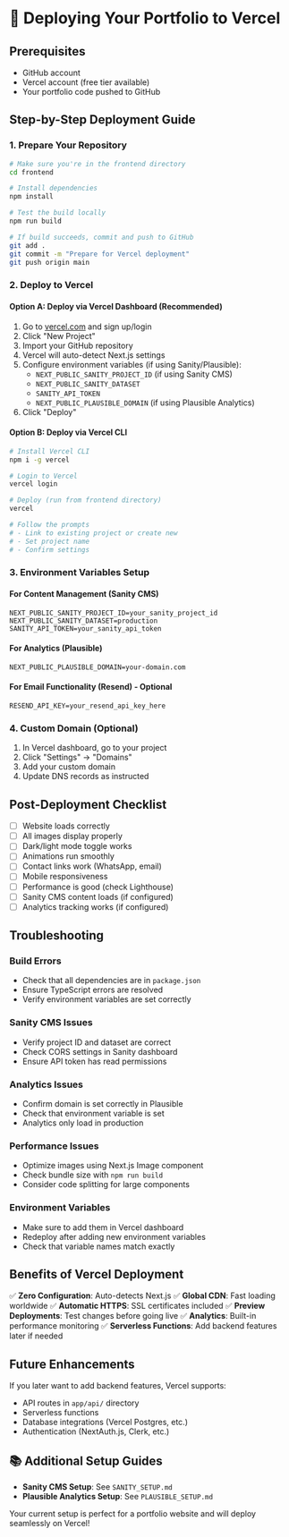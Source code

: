 # 🚀 Deploying Your Portfolio to Vercel

## Prerequisites
- GitHub account
- Vercel account (free tier available)
- Your portfolio code pushed to GitHub

## Step-by-Step Deployment Guide

### 1. Prepare Your Repository
```bash
# Make sure you're in the frontend directory
cd frontend

# Install dependencies
npm install

# Test the build locally
npm run build

# If build succeeds, commit and push to GitHub
git add .
git commit -m "Prepare for Vercel deployment"
git push origin main
```

### 2. Deploy to Vercel

#### Option A: Deploy via Vercel Dashboard (Recommended)
1. Go to [vercel.com](https://vercel.com) and sign up/login
2. Click "New Project"
3. Import your GitHub repository
4. Vercel will auto-detect Next.js settings
5. Configure environment variables (if using Sanity/Plausible):
   - `NEXT_PUBLIC_SANITY_PROJECT_ID` (if using Sanity CMS)
   - `NEXT_PUBLIC_SANITY_DATASET`
   - `SANITY_API_TOKEN`
   - `NEXT_PUBLIC_PLAUSIBLE_DOMAIN` (if using Plausible Analytics)
6. Click "Deploy"

#### Option B: Deploy via Vercel CLI
```bash
# Install Vercel CLI
npm i -g vercel

# Login to Vercel
vercel login

# Deploy (run from frontend directory)
vercel

# Follow the prompts
# - Link to existing project or create new
# - Set project name
# - Confirm settings
```

### 3. Environment Variables Setup

#### For Content Management (Sanity CMS)
```
NEXT_PUBLIC_SANITY_PROJECT_ID=your_sanity_project_id
NEXT_PUBLIC_SANITY_DATASET=production
SANITY_API_TOKEN=your_sanity_api_token
```

#### For Analytics (Plausible)
```
NEXT_PUBLIC_PLAUSIBLE_DOMAIN=your-domain.com
```

#### For Email Functionality (Resend) - Optional
```
RESEND_API_KEY=your_resend_api_key_here
```

### 4. Custom Domain (Optional)
1. In Vercel dashboard, go to your project
2. Click "Settings" → "Domains"
3. Add your custom domain
4. Update DNS records as instructed

## Post-Deployment Checklist

- [ ] Website loads correctly
- [ ] All images display properly
- [ ] Dark/light mode toggle works
- [ ] Animations run smoothly
- [ ] Contact links work (WhatsApp, email)
- [ ] Mobile responsiveness
- [ ] Performance is good (check Lighthouse)
- [ ] Sanity CMS content loads (if configured)
- [ ] Analytics tracking works (if configured)

## Troubleshooting

### Build Errors
- Check that all dependencies are in `package.json`
- Ensure TypeScript errors are resolved
- Verify environment variables are set correctly

### Sanity CMS Issues
- Verify project ID and dataset are correct
- Check CORS settings in Sanity dashboard
- Ensure API token has read permissions

### Analytics Issues
- Confirm domain is set correctly in Plausible
- Check that environment variable is set
- Analytics only load in production

### Performance Issues
- Optimize images using Next.js Image component
- Check bundle size with `npm run build`
- Consider code splitting for large components

### Environment Variables
- Make sure to add them in Vercel dashboard
- Redeploy after adding new environment variables
- Check that variable names match exactly

## Benefits of Vercel Deployment

✅ **Zero Configuration**: Auto-detects Next.js
✅ **Global CDN**: Fast loading worldwide
✅ **Automatic HTTPS**: SSL certificates included
✅ **Preview Deployments**: Test changes before going live
✅ **Analytics**: Built-in performance monitoring
✅ **Serverless Functions**: Add backend features later if needed

## Future Enhancements

If you later want to add backend features, Vercel supports:
- API routes in `app/api/` directory
- Serverless functions
- Database integrations (Vercel Postgres, etc.)
- Authentication (NextAuth.js, Clerk, etc.)

## 📚 Additional Setup Guides

- **Sanity CMS Setup**: See `SANITY_SETUP.md`
- **Plausible Analytics Setup**: See `PLAUSIBLE_SETUP.md`

Your current setup is perfect for a portfolio website and will deploy seamlessly on Vercel!
